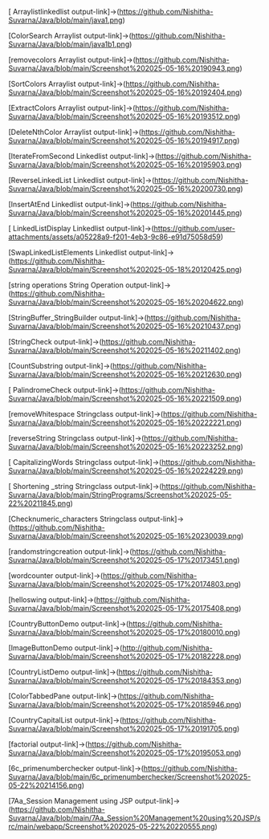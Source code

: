 [ Arraylistlinkedlist output-link]->(https://github.com/Nishitha-Suvarna/Java/blob/main/java1.png)

[ColorSearch Arraylist output-link]->(https://github.com/Nishitha-Suvarna/Java/blob/main/java1b1.png)

[removecolors Arraylist output-link]->(https://github.com/Nishitha-Suvarna/Java/blob/main/Screenshot%202025-05-16%20190943.png)

[SortColors Arraylist output-link]->(https://github.com/Nishitha-Suvarna/Java/blob/main/Screenshot%202025-05-16%20192404.png)

[ExtractColors Arraylist output-link]->(https://github.com/Nishitha-Suvarna/Java/blob/main/Screenshot%202025-05-16%20193512.png)

[DeleteNthColor Arraylist output-link]->(https://github.com/Nishitha-Suvarna/Java/blob/main/Screenshot%202025-05-16%20194917.png)

[IterateFromSecond Linkedlist output-link]->(https://github.com/Nishitha-Suvarna/Java/blob/main/Screenshot%202025-05-16%20195903.png)

[ReverseLinkedList Linkedlist output-link]->(https://github.com/Nishitha-Suvarna/Java/blob/main/Screenshot%202025-05-16%20200730.png)

[InsertAtEnd Linkedlist output-link]->(https://github.com/Nishitha-Suvarna/Java/blob/main/Screenshot%202025-05-16%20201445.png)

[ LinkedListDisplay Linkedlist output-link]->(https://github.com/user-attachments/assets/a05228a9-f201-4eb3-9c86-e91d75058d59)

[SwapLinkedListElements Linkedlist output-link]->(https://github.com/Nishitha-Suvarna/Java/blob/main/Screenshot%202025-05-18%20120425.png)

[string operations String Operation output-link]->(https://github.com/Nishitha-Suvarna/Java/blob/main/Screenshot%202025-05-16%20204622.png)

[StringBuffer_StringBuilder  output-link]->(https://github.com/Nishitha-Suvarna/Java/blob/main/Screenshot%202025-05-16%20210437.png)

[StringCheck  output-link]->(https://github.com/Nishitha-Suvarna/Java/blob/main/Screenshot%202025-05-16%20211402.png)

[CountSubstring  output-link]->(https://github.com/Nishitha-Suvarna/Java/blob/main/Screenshot%202025-05-16%20212630.png)

[ PalindromeCheck  output-link]->(https://github.com/Nishitha-Suvarna/Java/blob/main/Screenshot%202025-05-16%20221509.png)

[removeWhitespace Stringclass output-link]->(https://github.com/Nishitha-Suvarna/Java/blob/main/Screenshot%202025-05-16%20222221.png)

[reverseString Stringclass output-link]->(https://github.com/Nishitha-Suvarna/Java/blob/main/Screenshot%202025-05-16%20223252.png)

[ CapitalizingWords Stringclass output-link]->(https://github.com/Nishitha-Suvarna/Java/blob/main/Screenshot%202025-05-16%20224229.png)

[ Shortening _string Stringclass output-link]->(https://github.com/Nishitha-Suvarna/Java/blob/main/StringPrograms/Screenshot%202025-05-22%20211845.png)

[Checknumeric_characters Stringclass output-link]->(https://github.com/Nishitha-Suvarna/Java/blob/main/Screenshot%202025-05-16%20230039.png)

[randomstringcreation  output-link]->(https://github.com/Nishitha-Suvarna/Java/blob/main/Screenshot%202025-05-17%20173451.png)

[wordcounter output-link]->(https://github.com/Nishitha-Suvarna/Java/blob/main/Screenshot%202025-05-17%20174803.png)

[helloswing output-link]->(https://github.com/Nishitha-Suvarna/Java/blob/main/Screenshot%202025-05-17%20175408.png)

[CountryButtonDemo output-link]->(https://github.com/Nishitha-Suvarna/Java/blob/main/Screenshot%202025-05-17%20180010.png)

[ImageButtonDemo output-link]->(http://github.com/Nishitha-Suvarna/Java/blob/main/Screenshot%202025-05-17%20182228.png)

[CountryListDemo output-link]->(https://github.com/Nishitha-Suvarna/Java/blob/main/Screenshot%202025-05-17%20184353.png)

[ColorTabbedPane output-link]->(https://github.com/Nishitha-Suvarna/Java/blob/main/Screenshot%202025-05-17%20185946.png)

[CountryCapitalList output-link]->(https://github.com/Nishitha-Suvarna/Java/blob/main/Screenshot%202025-05-17%20191705.png)

[factorial output-link]->(https://github.com/Nishitha-Suvarna/Java/blob/main/Screenshot%202025-05-17%20195053.png)

[6c_primenumberchecker output-link]->(https://github.com/Nishitha-Suvarna/Java/blob/main/6c_primenumberchecker/Screenshot%202025-05-22%20214156.png)

[7Aa_Session Management using JSP output-link]->(https://github.com/Nishitha-Suvarna/Java/blob/main/7Aa_Session%20Management%20using%20JSP/src/main/webapp/Screenshot%202025-05-22%20220555.png)



